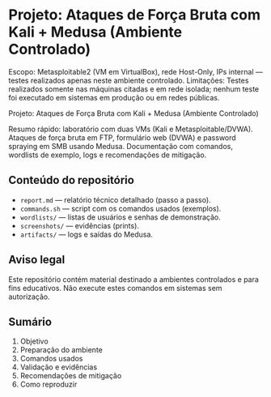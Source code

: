 # Projeto: Ataques de Força Bruta com Kali + Medusa (Ambiente Controlado)




Escopo: Metasploitable2 (VM em VirtualBox), rede Host-Only, IPs internal — testes realizados apenas neste ambiente controlado. 
Limitações: Testes realizados somente nas máquinas citadas e em rede isolada; nenhum teste foi executado em sistemas em produção ou em redes públicas.

Projeto: Ataques de Força Bruta com Kali + Medusa (Ambiente Controlado)


Resumo rápido: laboratório com duas VMs (Kali e Metasploitable/DVWA). Ataques de força bruta em FTP, formulário web (DVWA) e password spraying em SMB usando Medusa. Documentação com comandos, wordlists de exemplo, logs e recomendações de mitigação.


## Conteúdo do repositório
- `report.md` — relatório técnico detalhado (passo a passo).
- `commands.sh` — script com os comandos usados (exemplos).
- `wordlists/` — listas de usuários e senhas de demonstração.
- `screenshots/` — evidências (prints).
- `artifacts/` — logs e saídas do Medusa.


## Aviso legal
Este repositório contém material destinado a ambientes controlados e para fins educativos. Não execute estes comandos em sistemas sem autorização.


## Sumário
1. Objetivo
2. Preparação do ambiente
3. Comandos usados
4. Validação e evidências
5. Recomendações de mitigação
6. Como reproduzir



